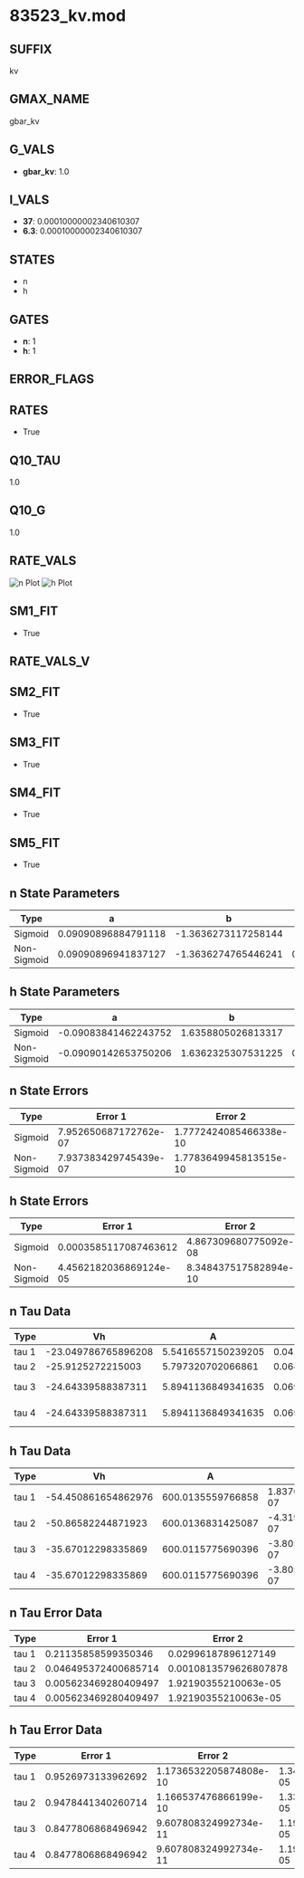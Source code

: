 # 83523_kv.mod

## SUFFIX

kv

## GMAX_NAME

gbar_kv

## G_VALS

- **gbar_kv**: 1.0

## I_VALS

- **37**: 0.00010000002340610307
- **6.3**: 0.00010000002340610307

## STATES

- n
- h

## GATES

- **n**: 1
- **h**: 1

## ERROR_FLAGS


## RATES

- True

## Q10_TAU

1.0

## Q10_G

1.0

## RATE_VALS

![n Plot](/Users/pbozelos/Dropbox/icg-Chai-Panos/supermodels/output_markdown_files/K/83523_kv.mod/images/n.png)
![h Plot](/Users/pbozelos/Dropbox/icg-Chai-Panos/supermodels/output_markdown_files/K/83523_kv.mod/images/h.png)

## SM1_FIT

- True

## RATE_VALS_V

## SM2_FIT

- True

## SM3_FIT

- True

## SM4_FIT

- True

## SM5_FIT

- True

## n State Parameters

| Type | a | b | c | d |
| --- | --- | --- | --- | --- |
| Sigmoid | 0.09090896884791118 | -1.3636273117258144 |
| Non-Sigmoid | 0.09090896941837127 | -1.3636274765446241 | 0.9999999837457748 | -2.0030738196457902e-08 |

## h State Parameters

| Type | a | b | c | d |
| --- | --- | --- | --- | --- |
| Sigmoid | -0.09083841462243752 | 1.6358805026813317 |
| Non-Sigmoid | -0.09090142653750206 | 1.6362325307531225 | 0.9997073347771487 | 1.2630828294211483e-05 |

## n State Errors

| Type | Error 1 | Error 2 | Error 3 |
| --- | --- | --- | --- |
| Sigmoid | 7.952650687172762e-07 | 1.7772424085466338e-10 | 5.615731095288304e-07 |
| Non-Sigmoid | 7.937383429745439e-07 | 1.7783649945813515e-10 | 5.604950185168275e-07 |

## h State Errors

| Type | Error 1 | Error 2 | Error 3 |
| --- | --- | --- | --- |
| Sigmoid | 0.0003585117087463612 | 4.867309680775092e-08 | 0.00019572657697613065 |
| Non-Sigmoid | 4.4562182036869124e-05 | 8.348437517582894e-10 | 2.4328364011213443e-05 |

## n Tau Data

| Type | Vh | A | b1 | b2 | c1 | c2 | d1 | d2 | e1 | e2 |
| --- | --- | --- | --- | --- | --- | --- | --- | --- | --- | --- |
| tau 1 | -23.049786765896208 | 5.5416557150239205 | 0.041661397559937134 | 0.04333390991339027 |
| tau 2 | -25.9125272215003 | 5.797320702066861 | 0.06483652485612153 | 0.0004744055116770486 | 0.05313605847786592 | -0.0002695330717442982 |
| tau 3 | -24.64339588387311 | 5.8941136849341635 | 0.06997153205702691 | 0.0007616123082479268 | 3.3611239510543245e-06 | 0.06307919209804765 | -0.0005594141735572196 | 1.8137737023741268e-06 |
| tau 4 | -24.64339588387311 | 5.8941136849341635 | 0.06997153205702691 | 0.0007616123082479268 | 3.3611239510543245e-06 | 0.0 | 0.06307919209804765 | -0.0005594141735572196 | 1.8137737023741268e-06 | 0.0 |

## h Tau Data

| Type | Vh | A | b1 | b2 | c1 | c2 | d1 | d2 | e1 | e2 |
| --- | --- | --- | --- | --- | --- | --- | --- | --- | --- | --- |
| tau 1 | -54.450861654862976 | 600.0135559766858 | 1.837010230250465e-07 | -1.410265650986427e-08 |
| tau 2 | -50.86582244871923 | 600.0136831425087 | -4.319126021891203e-07 | -7.684640324925487e-11 | -5.314683493694345e-07 | -1.1995601978868894e-09 |
| tau 3 | -35.67012298335869 | 600.0115775690396 | -3.805205538857981e-07 | -4.06683059482e-09 | -6.577758112302221e-11 | -7.323778575420781e-07 | -1.4453150783859106e-08 | 2.884392318955916e-11 |
| tau 4 | -35.67012298335869 | 600.0115775690396 | -3.805205538857981e-07 | -4.06683059482e-09 | -6.577758112302221e-11 | 0.0 | -7.323778575420781e-07 | -1.4453150783859106e-08 | 2.884392318955916e-11 | 0.0 |

## n Tau Error Data

| Type | Error 1 | Error 2 | Error 3 |
| --- | --- | --- | --- |
| tau 1 | 0.21135858599350346 | 0.02996187896127149 | 0.09645308967616546 |
| tau 2 | 0.046495372400685714 | 0.0010813579626807878 | 0.021218074972491976 |
| tau 3 | 0.005623469280409497 | 1.92190355210063e-05 | 0.0025662595358731752 |
| tau 4 | 0.005623469280409497 | 1.92190355210063e-05 | 0.0025662595358731752 |

## h Tau Error Data

| Type | Error 1 | Error 2 | Error 3 |
| --- | --- | --- | --- |
| tau 1 | 0.9526973133962692 | 1.1736532205874808e-10 | 1.340727282543719e-05 |
| tau 2 | 0.9478441340260714 | 1.166537476866199e-10 | 1.333897421792347e-05 |
| tau 3 | 0.8477806868496942 | 9.607808324992734e-11 | 1.1930785155896178e-05 |
| tau 4 | 0.8477806868496942 | 9.607808324992734e-11 | 1.1930785155896178e-05 |

